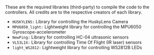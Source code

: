 These are the required libraries (third-party) to compile the code to the controllers. All credits are to the respective creators of each library.

* `HUSKYLENS:` Library for controlling the HuskyLens Camera
* `MPU6050_light:` Lightweight library for controlling the MPU6050 Gyroscope-accelerometer
* `NewPing:` Library for controlling HC-04 ultrasonic sensors
* `VL53L1X:` Library for controlling Time Of Flight (IR laser) sensors
* `light_WS2812:` Lightweight library for controlling WS2812B LEDs

